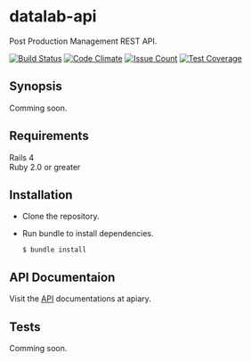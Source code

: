 # datalab-api
Post Production Management REST API.
 
[![Build Status](https://travis-ci.org/nicolasduval/datalab-api.svg?branch=master)](https://travis-ci.org/nicolasduval/datalab-api)
[![Code Climate](https://codeclimate.com/repos/56a4f702d5d7666c82001bf0/badges/7986633ce1b50c87cfe8/gpa.svg)](https://codeclimate.com/repos/56a4f702d5d7666c82001bf0/feed)
[![Issue Count](https://codeclimate.com/repos/56a4f702d5d7666c82001bf0/badges/7986633ce1b50c87cfe8/issue_count.svg)](https://codeclimate.com/repos/56a4f702d5d7666c82001bf0/feed)
[![Test Coverage](https://codeclimate.com/repos/56a4f702d5d7666c82001bf0/badges/7986633ce1b50c87cfe8/coverage.svg)](https://codeclimate.com/repos/56a4f702d5d7666c82001bf0/coverage)

## Synopsis
Comming soon.


## Requirements
Rails 4   
Ruby 2.0 or greater


## Installation
* Clone the repository.   
* Run bundle to install dependencies.  
 
   `$ bundle install`


## API Documentaion

Visit the [API](http://docs.datalab.apiary.io/) documentations at apiary.

## Tests

Comming soon. 

